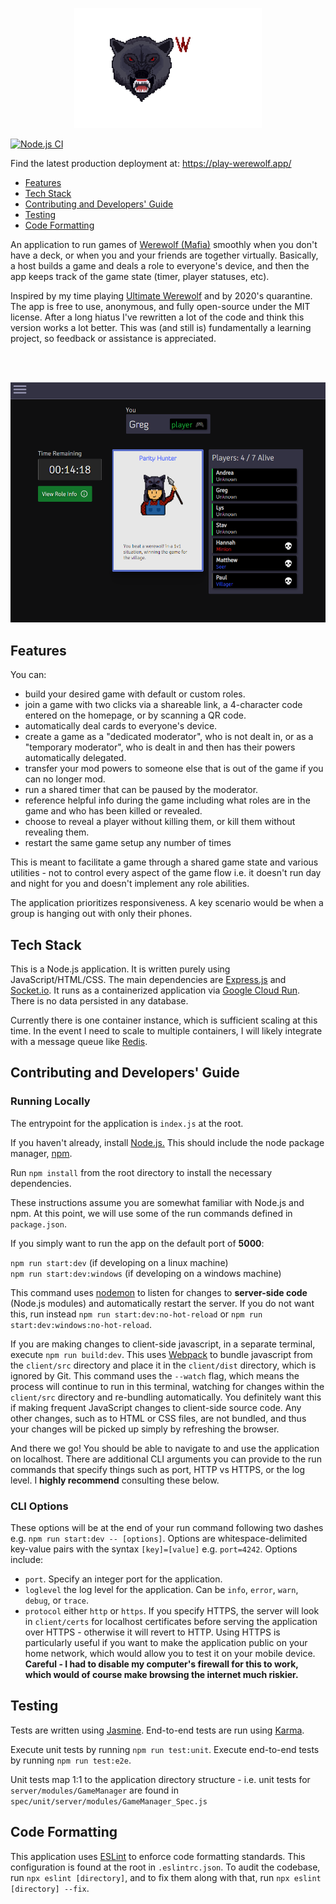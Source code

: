 <p align="center">
  <img width="300" src="/client/src/images/logo.gif"/>
</p>

[![Node.js CI](https://github.com/AlecM33/Werewolf/actions/workflows/node.js.yml/badge.svg?branch=master)](https://github.com/AlecM33/Werewolf/actions/workflows/node.js.yml)

Find the latest production deployment at: https://play-werewolf.app/

- [Features](#features)
- [Tech Stack](#tech-stack)
- [Contributing and Developers' Guide](#contributing-and-developers-guide)
- [Testing](#testing)
- [Code Formatting](#code-formatting)

An application to run games of <a href="https://en.wikipedia.org/wiki/Mafia_(party_game)">Werewolf (Mafia)</a>
smoothly when you don't have a deck, or when you and your friends are together virtually. Basically, a host builds a game and deals a role to everyone's device, and then the app keeps track of the game state (timer, player statuses, etc). 

Inspired by my time playing <a href="https://boardgamegeek.com/boardgame/152242/ultimate-werewolf-deluxe-edition">Ultimate Werewolf</a> and by
2020's quarantine. The app is free to use, anonymous, and fully open-source under the MIT license. After a long hiatus I've rewritten a lot of the code and think this version works a lot better. This was (and still is) fundamentally a learning project, so feedback or assistance is appreciated.

<br><br>
<p align="center">
  <img width="600" src="./client/src/images/screenshots/player.PNG"/>
</p>

## Features

You can:

- build your desired game with default or custom roles.
- join a game with two clicks via a shareable link, a 4-character code entered on the homepage, or by scanning a QR code.
- automatically deal cards to everyone's device.
- create a game as a "dedicated moderator", who is not dealt in, or as a "temporary moderator", who is dealt in and
  then has their powers automatically delegated. 
- transfer your mod powers to someone else that is out of the game if you can no longer mod.
- run a shared timer that can be paused by the moderator.
- reference helpful info during the game including what roles are in the game and who has been killed or revealed.
- choose to reveal a player without killing them, or kill them without revealing them. 
- restart the same game setup any number of times

This is meant to facilitate a game through a shared game state and various utilities - not to control
every aspect of the game flow i.e. it doesn't run day and night for you and doesn't implement any role abilities.

The application prioritizes responsiveness. A key scenario would be when a group is hanging out with only their phones.

## Tech Stack

This is a Node.js application. It is written purely using JavaScript/HTML/CSS. The main dependencies are
<a href="https://expressjs.com/">Express.js</a> and <a href="https://socket.io/">Socket.io</a>. It runs as a containerized application
via <a href='https://cloud.google.com/run'>Google Cloud Run</a>. There is no data persisted in any database. 

Currently there is one container instance, which is sufficient scaling at this time. In the event I need to scale to multiple containers, I will likely
integrate with a message queue like <a href='https://redis.io/'>Redis</a>.
## Contributing and Developers' Guide

### Running Locally

The entrypoint for the application is `index.js` at the root. 

If you haven't already, install <a href="https://nodejs.org/en/">Node.js.</a> This should include the node package 
manager, <a href="https://www.npmjs.com/">npm</a>.

Run `npm install` from the root directory to install the necessary dependencies.

These instructions assume you are somewhat familiar with Node.js and npm. At this point, we will use some of the run
commands defined in `package.json`.

If you simply want to run the app on the default port of **5000**:

`npm run start:dev` (if developing on a linux machine)<br>
`npm run start:dev:windows` (if developing on a windows machine)

This command uses <a href="https://www.npmjs.com/package/nodemon">nodemon</a>
to listen for changes to **server-side code** (Node.js modules) and automatically restart the server. If you do not want 
this, run instead `npm run start:dev:no-hot-reload` or `npm run start:dev:windows:no-hot-reload`. 

If you are making changes to client-side javascript, in a separate terminal, execute `npm run build:dev`. This uses <a href="https://webpack.js.org/">
Webpack</a> to bundle javascript from the `client/src` directory and place it in the `client/dist` directory, which is ignored by Git.
This command uses the `--watch` flag, which means the process will continue
to run in this terminal, watching for changes within the `client/src` directory and re-bundling automatically. You 
definitely want this if making frequent JavaScript changes to client-side source code. Any other changes, such as to HTML or CSS
files, are not bundled, and thus your changes will be picked up simply by refreshing the browser.

And there we go! You should be able to navigate to and use the application on localhost. There are additional CLI arguments
you can provide to the run commands that specify things such as port, HTTP vs HTTPS, or the log level. I **highly recommend**
consulting these below.

### CLI Options

These options will be at the end of your run command following two dashes e.g. `npm run start:dev -- [options]`.
Options are whitespace-delimited key-value pairs with the syntax `[key]=[value]` e.g. `port=4242`. Options include:

- `port`. Specify an integer port for the application.
- `loglevel` the log level for the application. Can be `info`, `error`, `warn`, `debug`, or `trace`. 
- `protocol` either `http` or `https`. If you specify HTTPS, the server will look in `client/certs` for localhost certificates
before serving the application over HTTPS - otherwise it will revert to HTTP. Using HTTPS is particularly useful if you
  want to make the application public on your home network, which would allow you to test it on your mobile device. **Careful -
  I had to disable my computer's firewall for this to work, which would of course make browsing the internet much riskier.**

## Testing

Tests are written using <a href="https://jasmine.github.io/">Jasmine</a>. End-to-end tests are run using <a href='https://karma-runner.github.io/latest/index.html'>Karma</a>.

Execute unit tests by running `npm run test:unit`. Execute end-to-end tests by running `npm run test:e2e`. 

Unit tests map 1:1 to the application directory structure - i.e. unit tests for 
`server/modules/GameManager` are found in `spec/unit/server/modules/GameManager_Spec.js`

## Code Formatting

This application uses <a href="https://eslint.org/">ESLint</a> to enforce code formatting standards. This configuration is found at the root in `.eslintrc.json`. 
To audit the codebase, run `npx eslint [directory]`, and to fix them along with that, run `npx eslint [directory] --fix`.
